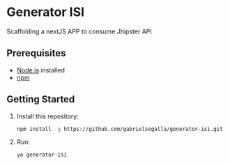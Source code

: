 # Generator ISI
Scaffolding a nextJS APP to consume Jhipster API

## Prerequisites

- [Node.js](https://nodejs.org/) installed
- [npm](https://www.npmjs.com/)

## Getting Started

1. Install this repository:

   ```bash
   npm install -g https://github.com/gabrielsegalla/generator-isi.git
    ```

2. Run:

   ```bash
   yo generator-isi
    ```

        
